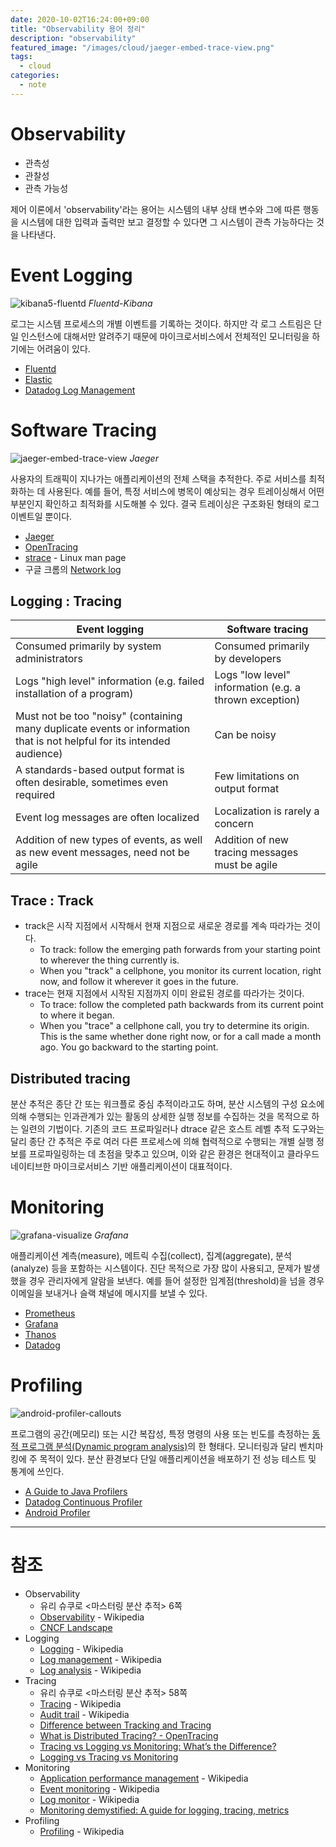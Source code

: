 ```yaml
---
date: 2020-10-02T16:24:00+09:00
title: "Observability 용어 정리"
description: "observability"
featured_image: "/images/cloud/jaeger-embed-trace-view.png"
tags:
  - cloud
categories:
  - note
---
```


# Observability

- 관측성
- 관찰성
- 관측 가능성

제어 이론에서 'observability'라는 용어는
시스템의 내부 상태 변수와 그에 따른 행동을
시스템에 대한 입력과 출력만 보고 결정할 수 있다면
그 시스템이 관측 가능하다는 것을 나타낸다.

# Event Logging

![kibana5-fluentd](/images/cloud/kibana5-fluentd.png)
*Fluentd-Kibana*

로그는 시스템 프로세스의 개별 이벤트를 기록하는 것이다.
하지만 각 로그 스트림은 단일 인스턴스에 대해서만 알려주기 때문에
마이크로서비스에서 전체적인 모니터링을 하기에는 어려움이 있다.

- [Fluentd](https://www.fluentd.org/)
- [Elastic](https://www.elastic.co/)
- [Datadog Log Management](https://docs.datadoghq.com/logs/)

# Software Tracing

![jaeger-embed-trace-view](/images/cloud/jaeger-embed-trace-view.png)
*Jaeger*

사용자의 트래픽이 지나가는 애플리케이션의 전체 스택을 추적한다.
주로 서비스를 최적화하는 데 사용된다.
예를 들어, 특정 서비스에 병목이 예상되는 경우
트레이싱해서 어떤 부분인지 확인하고 최적화를 시도해볼 수 있다.
결국 트레이싱은 구조화된 형태의 로그 이벤트일 뿐이다.

- [Jaeger](https://www.jaegertracing.io/)
- [OpenTracing](https://opentracing.io/)
- [strace](https://linux.die.net/man/1/strace) - Linux man page
- 구글 크롬의 [Network log](https://developers.google.com/web/tools/chrome-devtools/network/)

## Logging : Tracing

| Event logging                                                                                                           | Software tracing                                       |
| ----------------------------------------------------------------------------------------------------------------------- | ------------------------------------------------------ |
| Consumed primarily by system administrators                                                                             | Consumed primarily by developers                       |
| Logs "high level" information (e.g. failed installation of a program)                                                   | Logs "low level" information (e.g. a thrown exception) |
| Must not be too "noisy" (containing many duplicate events or information that is not helpful for its intended audience) | Can be noisy                                           |
| A standards-based output format is often desirable, sometimes even required                                             | Few limitations on output format                       |
| Event log messages are often localized                                                                                  | Localization is rarely a concern                       |
| Addition of new types of events, as well as new event messages, need not be agile                                       | Addition of new tracing messages must be agile         |

## Trace : Track

- track은 시작 지점에서 시작해서 현재 지점으로 새로운 경로를 계속 따라가는 것이다.
  - To track: follow the emerging path forwards from your starting point to wherever the thing currently is.
  - When you "track" a cellphone, you monitor its current location,
    right now, and follow it wherever it goes in the future.
- trace는 현재 지점에서 시작된 지점까지 이미 완료된 경로를 따라가는 것이다.
  - To trace: follow the completed path backwards from its current point to where it began.
  - When you "trace" a cellphone call, you try to determine its origin.
    This is the same whether done right now, or for a call made a month ago.
    You go backward to the starting point.

## Distributed tracing

분산 추적은 종단 간 또는 워크플로 중심 추적이라고도 하며,
분산 시스템의 구성 요소에 의해 수행되는 인과관계가 있는 활동의 상세한 실행 정보를 수집하는 것을 목적으로 하는 일련의 기법이다.
기존의 코드 프로파일러나 dtrace 같은 호스트 레벨 추적 도구와는 달리
종단 간 추적은 주로 여러 다른 프로세스에 의해 협력적으로 수행되는 개별 실행 정보를 프로파일링하는 데 초점을 맞추고 있으며,
이와 같은 환경은 현대적이고 클라우드 네이티브한 마이크로서비스 기반 애플리케이션이 대표적이다.

# Monitoring

![grafana-visualize](/images/cloud/grafana-visualize.jpg)
*Grafana*

애플리케이션 계측(measure), 메트릭 수집(collect), 집계(aggregate), 분석(analyze) 등을 포함하는 시스템이다.
진단 목적으로 가장 많이 사용되고, 문제가 발생했을 경우 관리자에게 알람을 보낸다.
예를 들어 설정한 임계점(threshold)을 넘을 경우 이메일을 보내거나 슬랙 채널에 메시지를 보낼 수 있다.

- [Prometheus](https://prometheus.io/)
- [Grafana](https://grafana.com/)
- [Thanos](https://thanos.io/)
- [Datadog](https://docs.datadoghq.com/getting_started/)

# Profiling

![android-profiler-callouts](/images/cloud/android-profiler-callouts.png)

프로그램의 공간(메모리) 또는 시간 복잡성, 특정 명령의 사용 또는 빈도를 측정하는
[동적 프로그램 분석(Dynamic program analysis)](https://en.wikipedia.org/wiki/Dynamic_program_analysis)의 한 형태다.
모니터링과 달리 벤치마킹에 주 목적이 있다.
분산 환경보다 단일 애플리케이션을 배포하기 전 성능 테스트 및 통계에 쓰인다.

- [A Guide to Java Profilers](https://www.baeldung.com/java-profilers)
- [Datadog Continuous Profiler](https://docs.datadoghq.com/tracing/profiler/)
- [Android Profiler](https://developer.android.com/studio/profile)

---

# 참조

- Observability
  - 유리 슈쿠로 <마스터링 분산 추적> 6쪽
  - [Observability](https://en.wikipedia.org/wiki/Observability) - Wikipedia
  - [CNCF Landscape](https://landscape.cncf.io/)
- Logging
  - [Logging](https://en.wikipedia.org/wiki/Logging_(software)) - Wikipedia
  - [Log management](https://en.wikipedia.org/wiki/Log_management) - Wikipedia
  - [Log analysis](https://en.wikipedia.org/wiki/Log_analysis) - Wikipedia
- Tracing
  - 유리 슈쿠로 <마스터링 분산 추적> 58쪽
  - [Tracing](https://en.wikipedia.org/wiki/Tracing_(software)) - Wikipedia
  - [Audit trail](https://en.wikipedia.org/wiki/Audit_trail) - Wikipedia
  - [Difference between Tracking and Tracing](https://ell.stackexchange.com/questions/34391/difference-between-track-and-trace)
  - [What is Distributed Tracing? - OpenTracing](https://opentracing.io/docs/overview/what-is-tracing/)
  - [Tracing vs Logging vs Monitoring: What’s the Difference?](https://www.bmc.com/blogs/monitoring-logging-tracing)
  - [Logging vs Tracing vs Monitoring](https://winderresearch.com/logging-vs-tracing-vs-monitoring/)
- Monitoring
  - [Application performance management](https://en.wikipedia.org/wiki/Application_performance_management) - Wikipedia
  - [Event monitoring](https://en.wikipedia.org/wiki/Event_monitoring) - Wikipedia
  - [Log monitor](https://en.wikipedia.org/wiki/Log_monitor) - Wikipedia
  - [Monitoring demystified: A guide for logging, tracing, metrics](https://techbeacon.com/enterprise-it/monitoring-demystified-guide-logging-tracing-metrics)
- Profiling
  - [Profiling](https://en.wikipedia.org/wiki/Profiling_(computer_programming)) - Wikipedia
